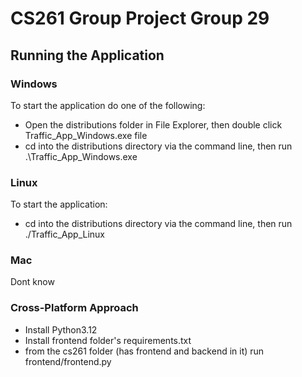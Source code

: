 # CS261 Group Project Group 29

## Running the Application
### Windows
To start the application do one of the following:
- Open the distributions folder in File Explorer, then double click Traffic_App_Windows.exe file
- cd into the distributions directory via the command line, then run .\Traffic_App_Windows.exe

### Linux
To start the application:
- cd into the distributions directory via the command line, then run ./Traffic_App_Linux

### Mac
Dont know

### Cross-Platform Approach
- Install Python3.12
- Install frontend folder's requirements.txt
- from the cs261 folder (has frontend and backend in it) run frontend/frontend.py